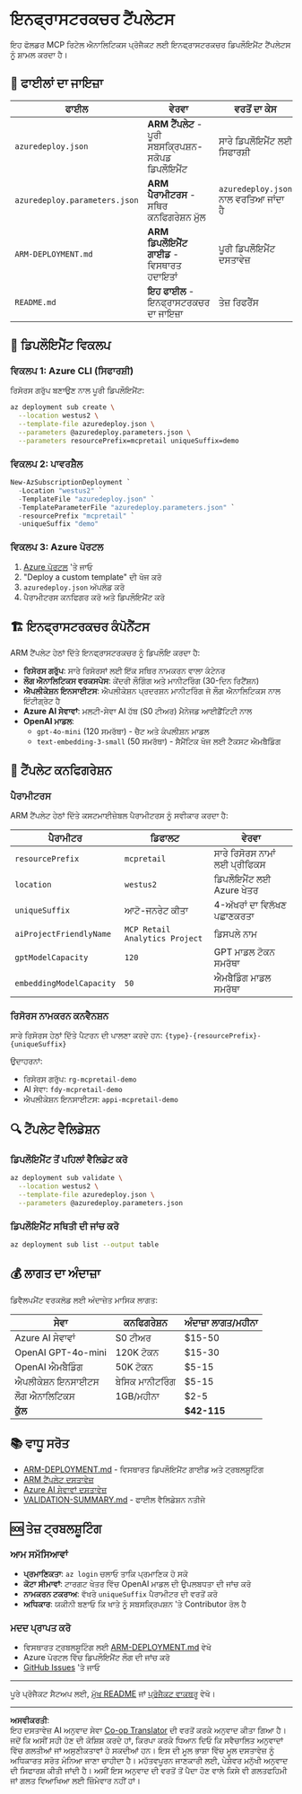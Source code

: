 <!--
CO_OP_TRANSLATOR_METADATA:
{
  "original_hash": "09c7975912db719927ad32946b55e621",
  "translation_date": "2025-09-30T13:24:50+00:00",
  "source_file": "azd/infra/README.md",
  "language_code": "pa"
}
-->
# ਇਨਫ੍ਰਾਸਟਰਕਚਰ ਟੈਂਪਲੇਟਸ

ਇਹ ਫੋਲਡਰ MCP ਰਿਟੇਲ ਐਨਾਲਿਟਿਕਸ ਪ੍ਰੋਜੈਕਟ ਲਈ ਇਨਫ੍ਰਾਸਟਰਕਚਰ ਡਿਪਲੌਇਮੈਂਟ ਟੈਂਪਲੇਟਸ ਨੂੰ ਸ਼ਾਮਲ ਕਰਦਾ ਹੈ।

## 📁 ਫਾਈਲਾਂ ਦਾ ਜਾਇਜ਼ਾ

| ਫਾਈਲ | ਵੇਰਵਾ | ਵਰਤੋਂ ਦਾ ਕੇਸ |
|------|-------------|----------|
| `azuredeploy.json` | **ARM ਟੈਂਪਲੇਟ** - ਪੂਰੀ ਸਬਸਕ੍ਰਿਪਸ਼ਨ-ਸਕੋਪਡ ਡਿਪਲੌਇਮੈਂਟ | ਸਾਰੇ ਡਿਪਲੌਇਮੈਂਟ ਲਈ ਸਿਫਾਰਸ਼ੀ |
| `azuredeploy.parameters.json` | **ARM ਪੈਰਾਮੀਟਰਸ** - ਸਥਿਰ ਕਨਫਿਗਰੇਸ਼ਨ ਮੁੱਲ | `azuredeploy.json` ਨਾਲ ਵਰਤਿਆ ਜਾਂਦਾ ਹੈ |
| `ARM-DEPLOYMENT.md` | **ARM ਡਿਪਲੌਇਮੈਂਟ ਗਾਈਡ** - ਵਿਸਥਾਰਤ ਹਦਾਇਤਾਂ | ਪੂਰੀ ਡਿਪਲੌਇਮੈਂਟ ਦਸਤਾਵੇਜ਼ |
| `README.md` | **ਇਹ ਫਾਈਲ** - ਇਨਫ੍ਰਾਸਟਰਕਚਰ ਦਾ ਜਾਇਜ਼ਾ | ਤੇਜ਼ ਰਿਫਰੈਂਸ |

## 🚀 ਡਿਪਲੌਇਮੈਂਟ ਵਿਕਲਪ

### ਵਿਕਲਪ 1: Azure CLI (ਸਿਫਾਰਸ਼ੀ)
ਰਿਸੋਰਸ ਗਰੁੱਪ ਬਣਾਉਣ ਨਾਲ ਪੂਰੀ ਡਿਪਲੌਇਮੈਂਟ:
```bash
az deployment sub create \
  --location westus2 \
  --template-file azuredeploy.json \
  --parameters @azuredeploy.parameters.json \
  --parameters resourcePrefix=mcpretail uniqueSuffix=demo
```

### ਵਿਕਲਪ 2: ਪਾਵਰਸ਼ੈਲ
```powershell
New-AzSubscriptionDeployment `
  -Location "westus2" `
  -TemplateFile "azuredeploy.json" `
  -TemplateParameterFile "azuredeploy.parameters.json" `
  -resourcePrefix "mcpretail" `
  -uniqueSuffix "demo"
```

### ਵਿਕਲਪ 3: Azure ਪੋਰਟਲ
1. [Azure ਪੋਰਟਲ](https://portal.azure.com) 'ਤੇ ਜਾਓ
2. "Deploy a custom template" ਦੀ ਖੋਜ ਕਰੋ
3. `azuredeploy.json` ਅੱਪਲੋਡ ਕਰੋ
4. ਪੈਰਾਮੀਟਰਸ ਕਨਫਿਗਰ ਕਰੋ ਅਤੇ ਡਿਪਲੌਇਮੈਂਟ ਕਰੋ

## 🏗️ ਇਨਫ੍ਰਾਸਟਰਕਚਰ ਕੰਪੋਨੈਂਟਸ

ARM ਟੈਂਪਲੇਟ ਹੇਠਾਂ ਦਿੱਤੇ ਇਨਫ੍ਰਾਸਟਰਕਚਰ ਨੂੰ ਡਿਪਲੌਇ ਕਰਦਾ ਹੈ:

- **ਰਿਸੋਰਸ ਗਰੁੱਪ**: ਸਾਰੇ ਰਿਸੋਰਸਾਂ ਲਈ ਇੱਕ ਸਥਿਰ ਨਾਮਕਰਨ ਵਾਲਾ ਕੰਟੇਨਰ
- **ਲੌਗ ਐਨਾਲਿਟਿਕਸ ਵਰਕਸਪੇਸ**: ਕੇਂਦਰੀ ਲੌਗਿੰਗ ਅਤੇ ਮਾਨੀਟਰਿੰਗ (30-ਦਿਨ ਰਿਟੈਂਸ਼ਨ)
- **ਐਪਲੀਕੇਸ਼ਨ ਇਨਸਾਈਟਸ**: ਐਪਲੀਕੇਸ਼ਨ ਪ੍ਰਦਰਸ਼ਨ ਮਾਨੀਟਰਿੰਗ ਜੋ ਲੌਗ ਐਨਾਲਿਟਿਕਸ ਨਾਲ ਇੰਟੀਗ੍ਰੇਟ ਹੈ
- **Azure AI ਸੇਵਾਵਾਂ**: ਮਲਟੀ-ਸੇਵਾ AI ਹੱਬ (S0 ਟੀਅਰ) ਮੈਨੇਜਡ ਆਈਡੈਂਟਿਟੀ ਨਾਲ
- **OpenAI ਮਾਡਲ**:
  - `gpt-4o-mini` (120 ਸਮਰੱਥਾ) - ਚੈਟ ਅਤੇ ਕੰਪਲੀਸ਼ਨ ਮਾਡਲ
  - `text-embedding-3-small` (50 ਸਮਰੱਥਾ) - ਸੈਮੈਂਟਿਕ ਖੋਜ ਲਈ ਟੈਕਸਟ ਐਮਬੈਡਿੰਗ

## 🔧 ਟੈਂਪਲੇਟ ਕਨਫਿਗਰੇਸ਼ਨ

### ਪੈਰਾਮੀਟਰਸ
ARM ਟੈਂਪਲੇਟ ਹੇਠਾਂ ਦਿੱਤੇ ਕਸਟਮਾਈਜ਼ੇਬਲ ਪੈਰਾਮੀਟਰਸ ਨੂੰ ਸਵੀਕਾਰ ਕਰਦਾ ਹੈ:

| ਪੈਰਾਮੀਟਰ | ਡਿਫਾਲਟ | ਵੇਰਵਾ |
|-----------|---------|-------------|
| `resourcePrefix` | `mcpretail` | ਸਾਰੇ ਰਿਸੋਰਸ ਨਾਮਾਂ ਲਈ ਪ੍ਰੀਫਿਕਸ |
| `location` | `westus2` | ਡਿਪਲੌਇਮੈਂਟ ਲਈ Azure ਖੇਤਰ |
| `uniqueSuffix` | ਆਟੋ-ਜਨਰੇਟ ਕੀਤਾ | 4-ਅੱਖਰਾਂ ਦਾ ਵਿਲੱਖਣ ਪਛਾਣਕਰਤਾ |
| `aiProjectFriendlyName` | `MCP Retail Analytics Project` | ਡਿਸਪਲੇ ਨਾਮ |
| `gptModelCapacity` | `120` | GPT ਮਾਡਲ ਟੋਕਨ ਸਮਰੱਥਾ |
| `embeddingModelCapacity` | `50` | ਐਮਬੈਡਿੰਗ ਮਾਡਲ ਸਮਰੱਥਾ |

### ਰਿਸੋਰਸ ਨਾਮਕਰਨ ਕਨਵੈਨਸ਼ਨ
ਸਾਰੇ ਰਿਸੋਰਸ ਹੇਠਾਂ ਦਿੱਤੇ ਪੈਟਰਨ ਦੀ ਪਾਲਣਾ ਕਰਦੇ ਹਨ: `{type}-{resourcePrefix}-{uniqueSuffix}`

ਉਦਾਹਰਨਾਂ:
- ਰਿਸੋਰਸ ਗਰੁੱਪ: `rg-mcpretail-demo`
- AI ਸੇਵਾ: `fdy-mcpretail-demo`
- ਐਪਲੀਕੇਸ਼ਨ ਇਨਸਾਈਟਸ: `appi-mcpretail-demo`

## 🔍 ਟੈਂਪਲੇਟ ਵੈਲਿਡੇਸ਼ਨ

### ਡਿਪਲੌਇਮੈਂਟ ਤੋਂ ਪਹਿਲਾਂ ਵੈਲਿਡੇਟ ਕਰੋ
```bash
az deployment sub validate \
  --location westus2 \
  --template-file azuredeploy.json \
  --parameters @azuredeploy.parameters.json
```

### ਡਿਪਲੌਇਮੈਂਟ ਸਥਿਤੀ ਦੀ ਜਾਂਚ ਕਰੋ
```bash
az deployment sub list --output table
```

## 💰 ਲਾਗਤ ਦਾ ਅੰਦਾਜ਼ਾ

ਡਿਵੈਲਪਮੈਂਟ ਵਰਕਲੋਡ ਲਈ ਅੰਦਾਜ਼ੇਤ ਮਾਸਿਕ ਲਾਗਤ:

| ਸੇਵਾ | ਕਨਫਿਗਰੇਸ਼ਨ | ਅੰਦਾਜ਼ਾ ਲਾਗਤ/ਮਹੀਨਾ |
|---------|---------------|-----------------|
| Azure AI ਸੇਵਾਵਾਂ | S0 ਟੀਅਰ | $15-50 |
| OpenAI GPT-4o-mini | 120K ਟੋਕਨ | $15-30 |
| OpenAI ਐਮਬੈਡਿੰਗ | 50K ਟੋਕਨ | $5-15 |
| ਐਪਲੀਕੇਸ਼ਨ ਇਨਸਾਈਟਸ | ਬੇਸਿਕ ਮਾਨੀਟਰਿੰਗ | $5-15 |
| ਲੌਗ ਐਨਾਲਿਟਿਕਸ | 1GB/ਮਹੀਨਾ | $2-5 |
| **ਕੁੱਲ** | | **$42-115** |

## 📚 ਵਾਧੂ ਸਰੋਤ

- [ARM-DEPLOYMENT.md](./ARM-DEPLOYMENT.md) - ਵਿਸਥਾਰਤ ਡਿਪਲੌਇਮੈਂਟ ਗਾਈਡ ਅਤੇ ਟ੍ਰਬਲਸ਼ੂਟਿੰਗ
- [ARM ਟੈਂਪਲੇਟ ਦਸਤਾਵੇਜ਼](https://docs.microsoft.com/en-us/azure/azure-resource-manager/templates/)
- [Azure AI ਸੇਵਾਵਾਂ ਦਸਤਾਵੇਜ਼](https://docs.microsoft.com/en-us/azure/cognitive-services/)
- [VALIDATION-SUMMARY.md](./VALIDATION-SUMMARY.md) - ਫਾਈਲ ਵੈਲਿਡੇਸ਼ਨ ਨਤੀਜੇ

## 🆘 ਤੇਜ਼ ਟ੍ਰਬਲਸ਼ੂਟਿੰਗ

### ਆਮ ਸਮੱਸਿਆਵਾਂ
- **ਪ੍ਰਮਾਣਿਕਤਾ**: `az login` ਚਲਾਓ ਤਾਕਿ ਪ੍ਰਮਾਣਿਕ ਹੋ ਸਕੋ
- **ਕੋਟਾ ਸੀਮਾਵਾਂ**: ਟਾਰਗਟ ਖੇਤਰ ਵਿੱਚ OpenAI ਮਾਡਲ ਦੀ ਉਪਲਬਧਤਾ ਦੀ ਜਾਂਚ ਕਰੋ
- **ਨਾਮਕਰਨ ਟਕਰਾਅ**: ਵੱਖਰੇ `uniqueSuffix` ਪੈਰਾਮੀਟਰ ਦੀ ਵਰਤੋਂ ਕਰੋ
- **ਅਧਿਕਾਰ**: ਯਕੀਨੀ ਬਣਾਓ ਕਿ ਖਾਤੇ ਨੂੰ ਸਬਸਕ੍ਰਿਪਸ਼ਨ 'ਤੇ Contributor ਰੋਲ ਹੈ

### ਮਦਦ ਪ੍ਰਾਪਤ ਕਰੋ
- ਵਿਸਥਾਰਤ ਟ੍ਰਬਲਸ਼ੂਟਿੰਗ ਲਈ [ARM-DEPLOYMENT.md](./ARM-DEPLOYMENT.md) ਵੇਖੋ
- Azure ਪੋਰਟਲ ਵਿੱਚ ਡਿਪਲੌਇਮੈਂਟ ਲੌਗ ਦੀ ਜਾਂਚ ਕਰੋ
- [GitHub Issues](https://github.com/microsoft/MCP-Server-and-PostgreSQL-Sample-Retail/issues) 'ਤੇ ਜਾਓ

---

ਪੂਰੇ ਪ੍ਰੋਜੈਕਟ ਸੈਟਅਪ ਲਈ, [ਮੁੱਖ README](../../README.md) ਜਾਂ [ਪ੍ਰੋਜੈਕਟ ਵਾਕਥਰੂ](../../walkthrough/README.md) ਵੇਖੋ।

---

**ਅਸਵੀਕਰਤੀ**:  
ਇਹ ਦਸਤਾਵੇਜ਼ AI ਅਨੁਵਾਦ ਸੇਵਾ [Co-op Translator](https://github.com/Azure/co-op-translator) ਦੀ ਵਰਤੋਂ ਕਰਕੇ ਅਨੁਵਾਦ ਕੀਤਾ ਗਿਆ ਹੈ। ਜਦੋਂ ਕਿ ਅਸੀਂ ਸਹੀ ਹੋਣ ਦੀ ਕੋਸ਼ਿਸ਼ ਕਰਦੇ ਹਾਂ, ਕਿਰਪਾ ਕਰਕੇ ਧਿਆਨ ਦਿਓ ਕਿ ਸਵੈਚਾਲਿਤ ਅਨੁਵਾਦਾਂ ਵਿੱਚ ਗਲਤੀਆਂ ਜਾਂ ਅਸੁਣੀਕਤਾਵਾਂ ਹੋ ਸਕਦੀਆਂ ਹਨ। ਇਸ ਦੀ ਮੂਲ ਭਾਸ਼ਾ ਵਿੱਚ ਮੂਲ ਦਸਤਾਵੇਜ਼ ਨੂੰ ਅਧਿਕਾਰਤ ਸਰੋਤ ਮੰਨਿਆ ਜਾਣਾ ਚਾਹੀਦਾ ਹੈ। ਮਹੱਤਵਪੂਰਨ ਜਾਣਕਾਰੀ ਲਈ, ਪੇਸ਼ੇਵਰ ਮਨੁੱਖੀ ਅਨੁਵਾਦ ਦੀ ਸਿਫਾਰਸ਼ ਕੀਤੀ ਜਾਂਦੀ ਹੈ। ਅਸੀਂ ਇਸ ਅਨੁਵਾਦ ਦੀ ਵਰਤੋਂ ਤੋਂ ਪੈਦਾ ਹੋਣ ਵਾਲੇ ਕਿਸੇ ਵੀ ਗਲਤਫਹਿਮੀ ਜਾਂ ਗਲਤ ਵਿਆਖਿਆ ਲਈ ਜ਼ਿੰਮੇਵਾਰ ਨਹੀਂ ਹਾਂ।
